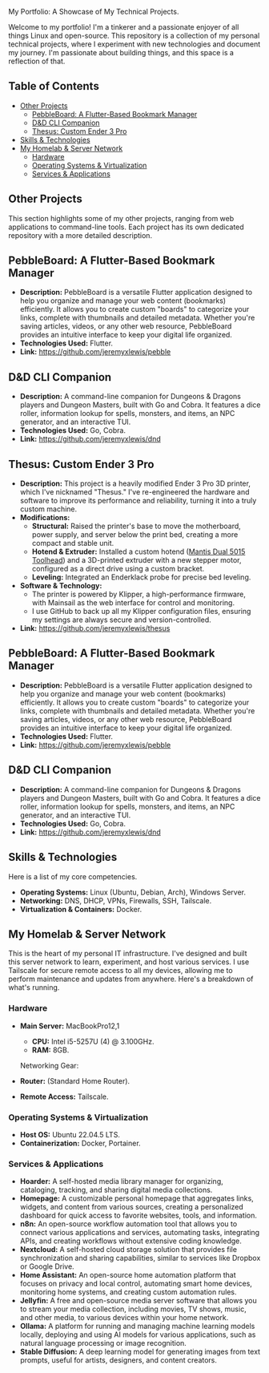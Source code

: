 My Portfolio: A Showcase of My Technical Projects.

Welcome to my portfolio! I'm a tinkerer and a passionate enjoyer of all things Linux and open-source. This repository is a collection of my personal technical projects, where I experiment with new technologies and document my journey. I'm passionate about building things, and this space is a reflection of that.

## Table of Contents

*   [Other Projects](#other-projects)
    *   [PebbleBoard: A Flutter-Based Bookmark Manager](#pebbleboard-a-flutter-based-bookmark-manager)
    *   [D&D CLI Companion](#d-d-cli-companion)
    *   [Thesus: Custom Ender 3 Pro](#thesus-custom-ender-3-pro)
*   [Skills & Technologies](#skills-technologies)
*   [My Homelab & Server Network](#my-homelab-server-network)
    *   [Hardware](#hardware)
    *   [Operating Systems & Virtualization](#operating-systems-virtualization)
    *   [Services & Applications](#services-applications)



## Other Projects

This section highlights some of my other projects, ranging from web applications to command-line tools. Each project has its own dedicated repository with a more detailed description.
## PebbleBoard: A Flutter-Based Bookmark Manager

*   **Description:** PebbleBoard is a versatile Flutter application designed to help you organize and manage your web content (bookmarks) efficiently. It allows you to create custom "boards" to categorize your links, complete with thumbnails and detailed metadata. Whether you're saving articles, videos, or any other web resource, PebbleBoard provides an intuitive interface to keep your digital life organized.
*   **Technologies Used:** Flutter.
*   **Link:** https://github.com/jeremyxlewis/pebble

## D&D CLI Companion

*   **Description:** A command-line companion for Dungeons & Dragons players and Dungeon Masters, built with Go and Cobra. It features a dice roller, information lookup for spells, monsters, and items, an NPC generator, and an interactive TUI.
*   **Technologies Used:** Go, Cobra.
*   **Link:** https://github.com/jeremyxlewis/dnd

## Thesus: Custom Ender 3 Pro

*   **Description:** This project is a heavily modified Ender 3 Pro 3D printer, which I've nicknamed "Thesus." I've re-engineered the hardware and software to improve its performance and reliability, turning it into a truly custom machine.
*   **Modifications:**
    *   **Structural:** Raised the printer's base to move the motherboard, power supply, and server below the print bed, creating a more compact and stable unit.
    *   **Hotend & Extruder:** Installed a custom hotend ([Mantis Dual 5015 Toolhead](https://www.printables.com/model/1163171-mantis-dual-5015-toolhead-for-ender-3cr10-with-tz)) and a 3D-printed extruder with a new stepper motor, configured as a direct drive using a custom bracket.
    *   **Leveling:** Integrated an Enderklack probe for precise bed leveling.
*   **Software & Technology:**
    *   The printer is powered by Klipper, a high-performance firmware, with Mainsail as the web interface for control and monitoring.
    *   I use GitHub to back up all my Klipper configuration files, ensuring my settings are always secure and version-controlled.
*   **Link:** https://github.com/jeremyxlewis/thesus




## PebbleBoard: A Flutter-Based Bookmark Manager

*   **Description:** PebbleBoard is a versatile Flutter application designed to help you organize and manage your web content (bookmarks) efficiently. It allows you to create custom "boards" to categorize your links, complete with thumbnails and detailed metadata. Whether you're saving articles, videos, or any other web resource, PebbleBoard provides an intuitive interface to keep your digital life organized.
*   **Technologies Used:** Flutter.
*   **Link:** https://github.com/jeremyxlewis/pebble

## D&D CLI Companion

*   **Description:** A command-line companion for Dungeons & Dragons players and Dungeon Masters, built with Go and Cobra. It features a dice roller, information lookup for spells, monsters, and items, an NPC generator, and an interactive TUI.
*   **Technologies Used:** Go, Cobra.
*   **Link:** https://github.com/jeremyxlewis/dnd

## Skills & Technologies

Here is a list of my core competencies.

*   **Operating Systems:** Linux (Ubuntu, Debian, Arch), Windows Server.
*   **Networking:** DNS, DHCP, VPNs, Firewalls, SSH, Tailscale.
*   **Virtualization & Containers:** Docker.

## My Homelab & Server Network

This is the heart of my personal IT infrastructure. I've designed and built this server network to learn, experiment, and host various services. I use Tailscale for secure remote access to all my devices, allowing me to perform maintenance and updates from anywhere. Here's a breakdown of what's running.
### Hardware

*   **Main Server:** MacBookPro12,1
    *   **CPU:** Intel i5-5257U (4) @ 3.100GHz.
    *   **RAM:** 8GB.

        

    Networking Gear:

*   **Router:** (Standard Home Router).
*   **Remote Access:** Tailscale.

### Operating Systems & Virtualization

*   **Host OS:** Ubuntu 22.04.5 LTS.
*   **Containerization:** Docker, Portainer.

    

### Services & Applications

*   **Hoarder:** A self-hosted media library manager for organizing, cataloging, tracking, and sharing digital media collections.
*   **Homepage:** A customizable personal homepage that aggregates links, widgets, and content from various sources, creating a personalized dashboard for quick access to favorite websites, tools, and information.
*   **n8n:** An open-source workflow automation tool that allows you to connect various applications and services, automating tasks, integrating APIs, and creating workflows without extensive coding knowledge.
*   **Nextcloud:** A self-hosted cloud storage solution that provides file synchronization and sharing capabilities, similar to services like Dropbox or Google Drive.
*   **Home Assistant:** An open-source home automation platform that focuses on privacy and local control, automating smart home devices, monitoring home systems, and creating custom automation rules.
*   **Jellyfin:** A free and open-source media server software that allows you to stream your media collection, including movies, TV shows, music, and other media, to various devices within your home network.
*   **Ollama:** A platform for running and managing machine learning models locally, deploying and using AI models for various applications, such as natural language processing or image recognition.
*   **Stable Diffusion:** A deep learning model for generating images from text prompts, useful for artists, designers, and content creators.